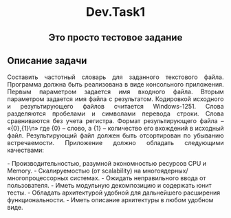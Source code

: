 <h1 align="center">Dev.Task1</h1>


<h2 align="center">Это просто тестовое задание</h2>


## Описание задачи

<p align="justify ">
Составить частотный словарь для заданного текстового файла.
Программа должна быть реализована в виде консольного приложения. Первым параметром задается
имя входного файла. Вторым параметром задается имя файла с результатом.
Кодировкой исходного и результирующего файлов считается Windows-1251.
Слова разделяются пробелами и символами перевода строки. Слова сравниваются без учета
регистра.
Формат результирующего файла – «{0},{1}\n» где {0} – слово, а {1} – количество его вхождений в
исходный файл.
Результирующий файл должен быть отсортирован по убыванию встречаемости.
Приложение должно обладать следующими качествами:
</p>
- Производительностью, разумной экономностью ресурсов CPU и Memory.
- Скалируемостью (от scalability) на многоядерных/многопроцессорных системах.
- Ожидать неправильного ввода от пользователя.
- Иметь модульную декомпозицию и содержать юнит тесты.
- Обладать архитектурой удобной для дальнейшего расширения функциональности.
- Иметь описание архитектуры в любом удобном виде.
